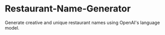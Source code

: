 # Restaurant-Name-Generator
Generate creative and unique restaurant names using OpenAI's language model.
